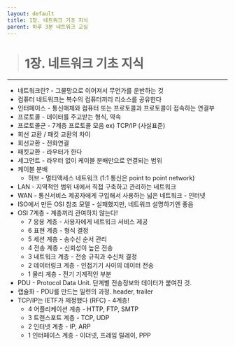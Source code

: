 ```yaml
---
layout: default
title: 1장. 네트워크 기초 지식
parent: 하루 3분 네트워크 교실
---
```


> # 1장. 네트워크 기초 지식

---

- 네트워크란? - 그물망으로 이어져서 무언가를 운반하는 것
- 컴퓨터 네트워크는 복수의 컴퓨터끼리 리소스를 공유한다
- 인터페이스 - 통신매체와 컴퓨터 또는 프로토콜과 프로토콜이 접속하는 연결부
- 프로토콜 - 데이터를 주고받는 형식, 약속
- 프로토콜군 - 7계층 프로토콜 모음 ex) TCP/IP (사실표준)
- 회선 교환 / 패킷 교환의 차이
- 회선교환 - 전화연결
- 패킷교환 - 라우터가 한다
- 세그먼트 - 라우터 없이 케이블 분배만으로 연결되는 범위
- 케이블 분배
    - 허브 - 멀티액세스 네트워크 (1:1 통신은 point to point network)
- LAN - 지역적인 범위 내에서 직접 구축하고 관리하는 네트워크
- WAN - 통신서비스 제공자에게 구입해서 사용하는 넓은 네트워크 - 인터넷
- ISO에서 만든 OSI 참조 모델 - 실패했지만, 네트워크 설명하기엔 좋음
- OSI 7계층 - 계층끼리 관여하지 않는다!
    - 7 응용 계층 - 사용자에게 네트워크 서비스 제공
    - 6 표현 계층 - 형식 결정
    - 5 세션 계층 - 송수신 순서 관리
    - 4 전송 계층 - 신뢰성이 높은 전송
    - 3 네트워크 계층 - 전송 규칙과 수신처 결정
    - 2 데이터링크 계층 - 인접기기 사이의 데이터 전송
    - 1 물리 계층 - 전기 기계적인 부분
- PDU - Protocol Data Unit. 단계별 전송정보와 데이터가 붙여진 것.
- 캡슐화 - PDU를 만드는 일련의 과정. header, trailer
- TCP/IP는 IETF가 제정했다 (RFC) - 4계층!
    - 4 어플리케이션 계층 - HTTP, FTP, SMTP
    - 3 트랜스포트 계층 - TCP, UDP
    - 2 인터넷 계층 - IP, ARP
    - 1 인터페이스 계층 - 이더넷, 프레임 릴레이, PPP
